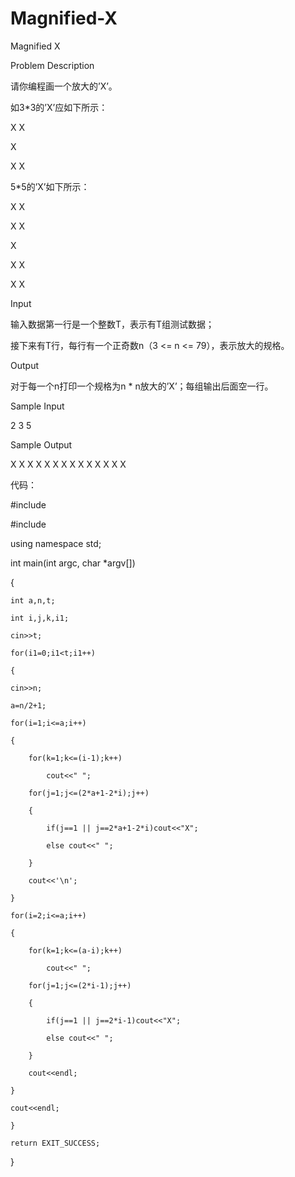 # Magnified-X

Magnified X

Problem Description

请你编程画一个放大的’X’。

如3*3的’X’应如下所示：

X X

 X
 
X X


5*5的’X’如下所示：

X   X

 X X
 
  X
  
 X X
 
X   X

Input

输入数据第一行是一个整数T，表示有T组测试数据；

接下来有T行，每行有一个正奇数n（3 <= n <= 79），表示放大的规格。

Output

对于每一个n打印一个规格为n * n放大的’X’；每组输出后面空一行。

Sample Input

2 3 5

Sample Output

X X X X X X X X X X X X X X


代码：

#include <cstdlib> 
  
#include <iostream> 
  
using namespace std; 

int main(int argc, char *argv[]) 

{ 

    int a,n,t;     
    
    int i,j,k,i1; 
    
    cin>>t; 
    
    for(i1=0;i1<t;i1++)
    
    { 
    
    cin>>n; 
    
    a=n/2+1; 
    
    for(i=1;i<=a;i++) 
    
    { 
    
        for(k=1;k<=(i-1);k++) 
        
            cout<<" "; 
            
        for(j=1;j<=(2*a+1-2*i);j++) 
        
        { 
        
            if(j==1 || j==2*a+1-2*i)cout<<"X"; 
            
            else cout<<" "; 
            
        } 
        
        cout<<'\n'; 
        
    } 
    
    for(i=2;i<=a;i++) 
    
    { 
    
        for(k=1;k<=(a-i);k++) 
        
            cout<<" "; 
            
        for(j=1;j<=(2*i-1);j++) 
        
        { 
        
            if(j==1 || j==2*i-1)cout<<"X"; 
            
            else cout<<" "; 
            
        } 
        
        cout<<endl; 
        
    } 
    
    cout<<endl; 
    
    } 
    
    return EXIT_SUCCESS; 
    
} 

